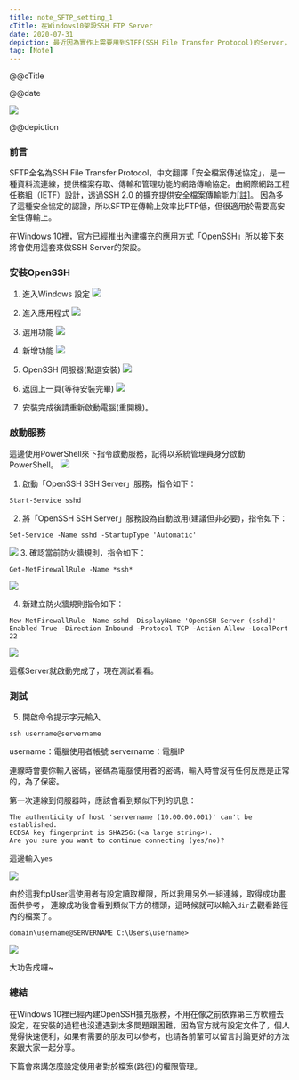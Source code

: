 ```yaml
---
title: note_SFTP_setting_1
cTitle: 在Windows10架設SSH FTP Server
date: 2020-07-31
depiction: 最近因為實作上需要用到STFP(SSH File Transfer Protocol)的Server，所以在此記錄一下怎麼設定，以免之後忘記也順便分享給有需要的朋友們。
tag: [Note]
---
```

<!--@@master=../../../../../layout.html-->

<!--@@block=meta-->
<meta name="author" content="Berglas">
<meta name="copyright" content="Berglas">
<meta name="description" content="@@depiction">
<meta itemprop="name" content="@@cTitle｜巴格.生活日記•學習筆記">
<meta itemprop="image" content="@@site.jpg">
<meta itemprop="description" content="@@depiction">
<meta property="og:title" content="@@cTitle｜巴格.生活日記•學習筆記">
<meta property="og:url" content="@@site.html">
<meta property="og:image" content="@@site.jpg">
<meta property="og:description" content="@@depiction">
<meta property="og:site_name" content="巴格.生活日記•學習筆記">
<meta property="og:type" content="article">
<title>@@cTitle｜巴格.生活日記•學習筆記</title>
<!--@@close-->

<!--@@block=title-->
<p class='theme-title'>@@cTitle</p>
<p class='time-mark'>@@date</p>
<!--@@close-->

<!--@@block=depiction-->
![](https://i.imgur.com/7SVhbTb.jpg)
<p class='depiction'>@@depiction</p>
<!--@@close-->

<!--@@block=content-->
### 前言

SFTP全名為SSH File Transfer Protocol，中文翻譯「安全檔案傳送協定」，是一種資料流連線，提供檔案存取、傳輸和管理功能的網路傳輸協定。由網際網路工程任務組（IETF）設計，透過SSH 2.0 的擴充提供安全檔案傳輸能力[[註]](https://zh.wikipedia.org/wiki/SSH%E6%96%87%E4%BB%B6%E4%BC%A0%E8%BE%93%E5%8D%8F%E8%AE%AE)。
因為多了這種安全協定的認證，所以SFTP在傳輸上效率比FTP低，但很適用於需要高安全性傳輸上。

在Windows 10裡，官方已經推出內建擴充的應用方式「OpenSSH」所以接下來將會使用這套來做SSH Server的架設。

### 安裝OpenSSH

1. 進入Windows 設定 
![](https://i.imgur.com/Us5usrX.png)

2. 進入應用程式
![](https://i.imgur.com/bIQCDWS.png)

3. 選用功能
![](https://i.imgur.com/GZrcgCQ.png)


4. 新增功能
![](https://i.imgur.com/Cu66xtA.png)

5. OpenSSH 伺服器(點選安裝)
![](https://i.imgur.com/eRpydnQ.png)

6. 返回上一頁(等待安裝完畢)
![](https://i.imgur.com/HA0NuPI.png)

7. 安裝完成後請重新啟動電腦(重開機)。


### 啟動服務
這邊使用PowerShell來下指令啟動服務，記得以系統管理員身分啟動PowerShell。
![](https://i.imgur.com/aR3y092.png)

1. 啟動「OpenSSH SSH Server」服務，指令如下：
```
Start-Service sshd
```
2. 將「OpenSSH SSH Server」服務設為自動啟用(建議但非必要)，指令如下：
```
Set-Service -Name sshd -StartupType 'Automatic'
```
![](https://i.imgur.com/qnKblcw.png)
3. 確認當前防火牆規則，指令如下：
```
Get-NetFirewallRule -Name *ssh*
```
![](https://i.imgur.com/sSVe4wW.png)

4. 新建立防火牆規則指令如下：
```
New-NetFirewallRule -Name sshd -DisplayName 'OpenSSH Server (sshd)' -Enabled True -Direction Inbound -Protocol TCP -Action Allow -LocalPort 22
```
![](https://i.imgur.com/Myi3qO2.png)

這樣Server就啟動完成了，現在測試看看。

### 測試
5. 開啟命令提示字元輸入
```
ssh username@servername 
```
username：電腦使用者帳號
servername：電腦IP

連線時會要你輸入密碼，密碼為電腦使用者的密碼，輸入時會沒有任何反應是正常的，為了保密。

第一次連線到伺服器時，應該會看到類似下列的訊息：
```
The authenticity of host 'servername (10.00.00.001)' can't be established.
ECDSA key fingerprint is SHA256:(<a large string>).
Are you sure you want to continue connecting (yes/no)?
```
這邊輸入`yes`


![](https://i.imgur.com/3InbPJl.png)

由於這我ftpUser這使用者有設定讀取權限，所以我用另外一組連線，取得成功畫面供參考，
連線成功後會看到類似下方的標頭，這時候就可以輸入```dir```去觀看路徑內的檔案了。
```
domain\username@SERVERNAME C:\Users\username>
```



![](https://i.imgur.com/xe9Rkep.png)


大功告成囉~

### 總結
在Windows 10裡已經內建OpenSSH擴充服務，不用在像之前依靠第三方軟體去設定，在安裝的過程也沒遭遇到太多問題跟困難，因為官方就有設定文件了，個人覺得快速便利，如果有需要的朋友可以參考，也請各前輩可以留言討論更好的方法來跟大家一起分享。

下篇會來講怎麼設定使用者對於檔案(路徑)的權限管理。
<!--@@close-->